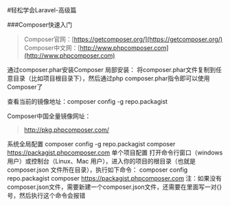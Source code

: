 #轻松学会Laravel-高级篇

###Composer快速入门
>Composer官网：[https://getcomposer.org/](https://getcomposer.org/)  
>Composer中文网：[http://www.phpcomposer.com](http://www.phpcomposer.com)

通过composer.phar安装Composer
局部安装：
将composer.phar文件复制到任意目录（比如项目根目录下），然后通过php composer.phar指令即可以使用Composer了

查看当前的镜像地址：composer config -g repo.packagist

Composer中国全量镜像网址：
>http://pkg.phpcomposer.com/

系统全局配置
composer config -g repo.packagist composer https://packagist.phpcomposer.com
单个项目配置
打开命令行窗口（windows用户）或控制台（Linux、Mac 用户），进入你的项目的根目录（也就是 composer.json 文件所在目录），执行如下命令：
composer config repo.packagist composer https://packagist.phpcomposer.com
注：如果没有composer.json文件，需要新建一个composer.json文件，还需要在里面写一对{}号，然后执行这个命令会报错
